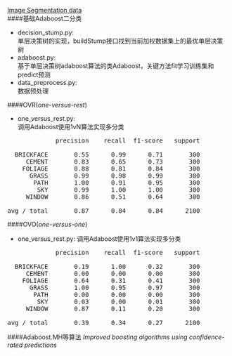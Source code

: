 [Image Segmentation data](http://archive.ics.uci.edu/ml/datasets/Image+Segmentation)   
####基础Adaboost二分类
- decision_stump.py:  
单层决策树的实现，buildStump接口找到当前加权数据集上的最优单层决策树
- adaboost.py:  
基于单层决策树adaboost算法的类Adaboost，关键方法fit学习训练集和predict预测
- data_preprocess.py:  
数据预处理

####OVR(*one-versus-rest*)
- one_versus_rest.py:  
调用Adaboost使用1vN算法实现多分类
<pre>
             precision    recall  f1-score   support

  BRICKFACE       0.55      0.99      0.71       300
     CEMENT       0.83      0.65      0.73       300
    FOLIAGE       0.88      0.81      0.84       300
      GRASS       0.99      0.98      0.99       300
       PATH       1.00      0.91      0.95       300
        SKY       0.99      1.00      1.00       300
     WINDOW       0.86      0.51      0.64       300

avg / total       0.87      0.84      0.84      2100
</pre>
####OVO(*one-versus-one*)
- one_versus_rest.py: 
调用Adaboost使用1v1算法实现多分类
<pre>
             precision    recall  f1-score   support

  BRICKFACE       0.19      1.00      0.32       300
     CEMENT       0.00      0.00      0.00       300
    FOLIAGE       0.64      0.31      0.41       300
      GRASS       1.00      0.95      0.97       300
       PATH       0.00      0.00      0.00       300
        SKY       0.03      0.00      0.01       300
     WINDOW       0.87      0.11      0.20       300

avg / total       0.39      0.34      0.27      2100
</pre>
####Adaboost.MH等算法
*Improved boosting algorithms using confidence-rated predictions*


